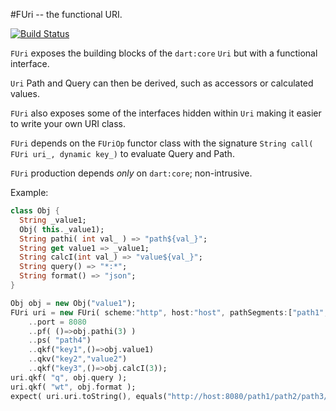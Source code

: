 #FUri -- the functional URI.

[![Build Status](https://drone.io/github.com/Nanonid/furi/status.png)](https://drone.io/github.com/Nanonid/furi/latest)

`FUri` exposes the building blocks of the `dart:core` `Uri` but with a functional interface.

`Uri` Path and Query can then be derived, such as accessors or calculated values.

`FUri` also exposes some of the interfaces hidden within `Uri` making it easier to write your own URI class.

`FUri` depends on the `FUriOp` functor class with the signature `String call( FUri uri_, dynamic key_)` to evaluate Query and Path.

`FUri` production depends _only_ on `dart:core`; non-intrusive.

Example:
```dart
class Obj {
  String _value1;
  Obj( this._value1);
  String pathi( int val_ ) => "path${val_}";
  String get value1 => _value1;
  String calcI(int val_) => "value${val_}";
  String query() => "*:*";
  String format() => "json";
}

Obj obj = new Obj("value1");
FUri uri = new FUri( scheme:"http", host:"host", pathSegments:["path1","path2"])
    ..port = 8080
    ..pf( ()=>obj.pathi(3) )
    ..ps( "path4")
    ..qkf("key1",()=>obj.value1)
    ..qkv("key2","value2")
    ..qkf("key3",()=>obj.calcI(3));
uri.qkf( "q", obj.query );
uri.qkf( "wt", obj.format );
expect( uri.uri.toString(), equals("http://host:8080/path1/path2/path3/path4?key1=value1&key2=value2&key3=value3&q=%2A%3A%2A&wt=json") );

```
